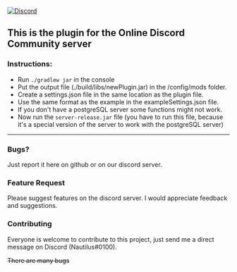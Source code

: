 [![Discord](https://img.shields.io/discord/391020510269669376.svg?logo=discord&logoColor=white&logoWidth=20&labelColor=7289DA&label=Discord&color=17cf48)](https://discord.gg/W3eYUjGbce)

## This is the plugin for the Online Discord Community server

### Instructions:

* Run `./gradlew jar` in the console
* Put the output file (./build/libs/newPlugin.jar) in the /config/mods folder.
* Create a settings.json file in the same location as the plugin file.
* Use the same format as the example in the exampleSettings.json file.
* If you don't have a postgreSQL server some functions might not work.
* Now run the `server-release.jar` file (you have to run this file, because it's a special version of the server to work with the postgreSQL server)
---
### Bugs? 
Just report it here on github or on our discord server.

### Feature Request
Please suggest features on the discord server. I would appreciate feedback and suggestions.

### Contributing
Everyone is welcome to contribute to this project, just send me a direct message on Discord (Nautilus#0100).


~~There are many bugs~~